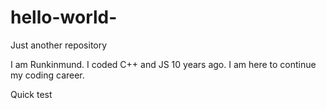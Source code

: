 # hello-world-
Just another repository 

I am Runkinmund. I coded C++ and JS 10 years ago.
I am here to continue my coding career. 

Quick test

